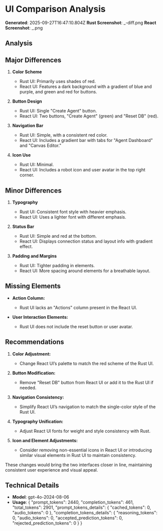 # UI Comparison Analysis
**Generated**: 2025-09-27T16:47:10.804Z
**Rust Screenshot**: _-diff.png
**React Screenshot**: _.png

## Analysis

## Major Differences

1. **Color Scheme**
   - Rust UI: Primarily uses shades of red.
   - React UI: Features a dark background with a gradient of blue and purple, and green and red for buttons.

2. **Button Design**
   - Rust UI: Single "Create Agent" button.
   - React UI: Two buttons, "Create Agent" (green) and "Reset DB" (red).

3. **Navigation Bar**
   - Rust UI: Simple, with a consistent red color.
   - React UI: Includes a gradient bar with tabs for "Agent Dashboard" and "Canvas Editor."

4. **Icon Use**
   - Rust UI: Minimal.
   - React UI: Includes a robot icon and user avatar in the top right corner.

## Minor Differences

1. **Typography**
   - Rust UI: Consistent font style with heavier emphasis.
   - React UI: Uses a lighter font with different emphasis.

2. **Status Bar**
   - Rust UI: Simple and red at the bottom.
   - React UI: Displays connection status and layout info with gradient effect.

3. **Padding and Margins**
   - Rust UI: Tighter padding in elements.
   - React UI: More spacing around elements for a breathable layout.

## Missing Elements

- **Action Column:**
  - Rust UI lacks an "Actions" column present in the React UI.

- **User Interaction Elements:**
  - Rust UI does not include the reset button or user avatar.

## Recommendations

1. **Color Adjustment:**
   - Change React UI’s palette to match the red scheme of the Rust UI.

2. **Button Modification:**
   - Remove "Reset DB" button from React UI or add it to the Rust UI if needed.

3. **Navigation Consistency:**
   - Simplify React UI’s navigation to match the single-color style of the Rust UI.

4. **Typography Unification:**
   - Adjust React UI fonts for weight and style consistency with Rust.

5. **Icon and Element Adjustments:**
   - Consider removing non-essential icons in React UI or introducing similar visual elements in Rust UI to maintain consistency.

These changes would bring the two interfaces closer in line, maintaining consistent user experience and visual appeal.

## Technical Details
- **Model**: gpt-4o-2024-08-06
- **Usage**: {
  "prompt_tokens": 2440,
  "completion_tokens": 461,
  "total_tokens": 2901,
  "prompt_tokens_details": {
    "cached_tokens": 0,
    "audio_tokens": 0
  },
  "completion_tokens_details": {
    "reasoning_tokens": 0,
    "audio_tokens": 0,
    "accepted_prediction_tokens": 0,
    "rejected_prediction_tokens": 0
  }
}

